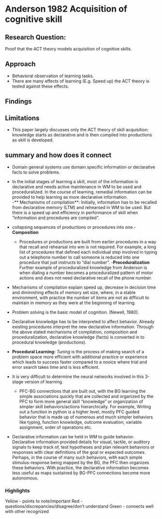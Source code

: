 # Anderson 1982 Acquisition of cognitive skill

## Research Question:
Proof that the ACT theory models acquisition of cognitive skills. 
## Approach
- Behavioral observation of learning tasks. 
- There are many effects of learning (E.g. Speed up) the ACT theory is tested against these effects. 

## Findings
 
## Limitations
- This paper largely discusses only the ACT theory of skill acquisition: knowledge starts as declarative and is then compiled into productions as skill is developed. 
## summary and how does it connect
- Domain general systems use domain specific information or declarative facts to solve problems.
- In the initial stages of learning a skill, most of the information is declarative and needs active maintenance in WM to be used and proceduralized. In the course of learning, remedial information can be provided to help learning as more declarative information.  
	-** Mechanisms of compilation**: Initially, information has to be recalled from declarative memory (LTM) and rehearsed in WM to be used. But there is a speed up and efficiency in performance of skill when “information and procedures are compiled”. 
- collapsing sequences of productions or procedures into one.- **Composition**
	- Procedures or productions are built from earlier procedures in a way that recall and rehearsal into wm is not required. For example, a long list of procedures that defined each individual step involved in typing out a telephone number to call someone is reduced into one procedure that just instructs to “dial number”. -**Proceduralization** Further example of proceduralized knowledge from Anderson is when dialing a number becomes a proceduralized pattern of motor actions and does not need declarative recall of the phone number.
- Mechanisms of compilation explain speed up, decrease in decision time and diminishing effects of memory set size, where, in a stable environment, with practice the number of items are not as difficult to maintain in memory as they were at the beginning of learning. 
- Problem solving is the basic model of cognition. (Newell, 1980). 
- Declarative knowledge has to be interpreted to affect behavior. Already existing procedures interpret the new declarative information.  Through the above stated mechanisms of compilation, composition and proceduralization, declarative knowledge (facts) is converted in to procedural knowledge (productions). 
- **Procedural Learning:** *Tuning* is the process of making search of a problem space more efficient with additional practice or experience which leads to success faster compared to a novice where trial and error search takes time and is less efficient. 

- It is very difficult to determine the neural networks involved in this 3-stage version of learning. 
	-  PFC-BG connections that are built out, with the BG learning the simple associations quickly that are collected and organized by the PFC to form more general skill “knowledge” or organization of simpler skill behaviors/actions hierarchically. For example, Writing out a function in python is a higher level, mostly PFC guided behavior that is made up of numerous and much simpler behaviors like typing, function knowledge, outcome evaluation, variable assignment, order of operations etc.
- Declarative information can be held in WM to guide behavior. Declarative information provided details for visual, tactile, or auditory signals to keep track of, test hypotheses and plan relevant behaviors or responses with clear definitions of the goal or expected outcomes. Perhaps, in the course of many such behaviors, with each simple stimulus-response being mapped by the BG, the PFC then organizes these behaviors. With practice, the declarative information becomes less useful as maps sustained by BG-PFC connections become more autonomous. 
### Highlights
Yellow - points to note/important 
Red - questions/discrepancies/disagree/don’t understand
Green - connects well with other recognized